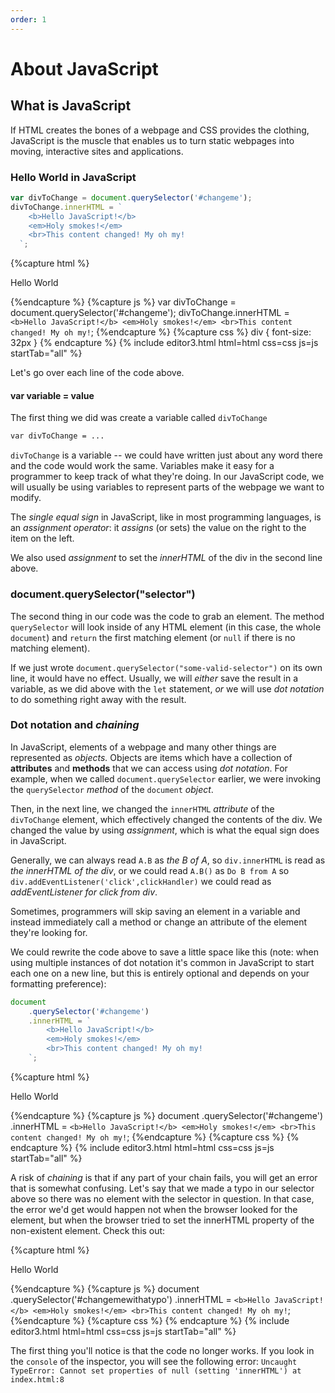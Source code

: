 ```yaml
---
order: 1
---
```


# About JavaScript

## What is JavaScript
If HTML creates the bones of a webpage and CSS provides the clothing, JavaScript is the muscle that enables us to turn static webpages into moving, interactive sites and applications.

### Hello World in JavaScript

```javascript
var divToChange = document.querySelector('#changeme');
divToChange.innerHTML = `
    <b>Hello JavaScript!</b>
    <em>Holy smokes!</em>
    <br>This content changed! My oh my!
  `;
```

{%capture html %}
<div id="changeme">
    Hello World
</div>

{%endcapture %}
{%capture js %}
  var divToChange = document.querySelector('#changeme');
  divToChange.innerHTML = `
    <b>Hello JavaScript!</b>
    <em>Holy smokes!</em>
    <br>This content changed! My oh my!
  `;
{%endcapture %}
{%capture css %}
 div { font-size: 32px }
{% endcapture %}
{% include editor3.html html=html css=css js=js startTab="all" %}

Let's go over each line of the code above.

#### var variable = value

The first thing we did was create a variable called `divToChange`
```html
var divToChange = ...
```

`divToChange` is a variable -- we could have written just about any word there and the code would work the same.
Variables make it easy for a programmer to keep track of what they're doing. In our JavaScript code, we will usually be using variables to represent parts of the webpage we want to modify.

The *single equal sign* in JavaScript, like in most programming languages, is an *assignment operator*: it *assigns* (or sets) the value on the right to the item on the left.

We also used *assignment* to set the *innerHTML* of the div in the second line above.

### document.querySelector("selector")

The second thing in our code was the code to grab an element. The method `querySelector` will look inside of any
HTML element (in this case, the whole `document`) and `return` the first matching element (or `null` if there is no matching element).

If we just wrote `document.querySelector("some-valid-selector")` on its own line, it would have no effect. Usually, we will *either* save the result in a variable, as we did above with the `let` statement, *or* we will use *dot notation* to do something right away with the result.


### Dot notation and *chaining*

In JavaScript, elements of a webpage and many other things are represented as *objects.* Objects are items which have a collection of **attributes** and **methods** that we can access using *dot notation*. For example, when we called `document.querySelector` earlier, we were invoking the `querySelector` *method* of the `document` *object*.

Then, in the next line, we changed the `innerHTML` *attribute* of the `divToChange` element, which effectively changed the contents of the div. We changed the value by using *assignment*, which is what the equal sign does in JavaScript.

Generally, we can always read `A.B` as *the B of A*, so `div.innerHTML` is read as *the innerHTML of the div*, or we could read `A.B()` as `Do B from A` so `div.addEventListener('click',clickHandler)` we could read as *addEventListener for click from div*.

Sometimes, programmers will skip saving an element in a variable and instead immediately call a method or change an attribute  of the element they're looking for.

We could rewrite the code above to save a little space like this (note: when using multiple instances of 
dot notation it's common in JavaScript to start each one on a new line, but this is entirely optional
and depends on your formatting preference):

```javascript
document
    .querySelector('#changeme')
    .innerHTML = `
        <b>Hello JavaScript!</b>
        <em>Holy smokes!</em>
        <br>This content changed! My oh my!
    `;
```

{%capture html %}
<div id="changeme">
    Hello World
</div>

{%endcapture %}
{%capture js %}
  document
    .querySelector('#changeme')
    .innerHTML = `
        <b>Hello JavaScript!</b>
        <em>Holy smokes!</em>
        <br>This content changed! My oh my!
    `;
{%endcapture %}
{%capture css %}
{% endcapture %}
{% include editor3.html html=html css=css js=js startTab="all" %}

A risk of *chaining* is that if any part of your chain fails, you will get an error that is somewhat confusing. Let's say that we made a typo in our selector above so there was no element with the selector in question. In that case, the error we'd get would happen not when the browser looked for the element, but when the browser tried to set the innerHTML property of the non-existent element. Check this out:

{%capture html %}
<div id="changeme">
    Hello World
</div>

{%endcapture %}
{%capture js %}
  document
    .querySelector('#changemewithatypo')
    .innerHTML = `
        <b>Hello JavaScript!</b>
        <em>Holy smokes!</em>
        <br>This content changed! My oh my!
    `;
{%endcapture %}
{%capture css %}
{% endcapture %}
{% include editor3.html html=html css=css js=js startTab="all" %}

The first thing you'll notice is that the code no longer works. If you look in the `console` of the inspector, you will see the following error: `Uncaught TypeError: Cannot set properties of null (setting 'innerHTML') at index.html:8`